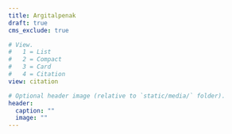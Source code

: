 ```yaml
---
title: Argitalpenak
draft: true
cms_exclude: true

# View.
#   1 = List
#   2 = Compact
#   3 = Card
#   4 = Citation
view: citation

# Optional header image (relative to `static/media/` folder).
header:
  caption: ""
  image: ""
---
```

